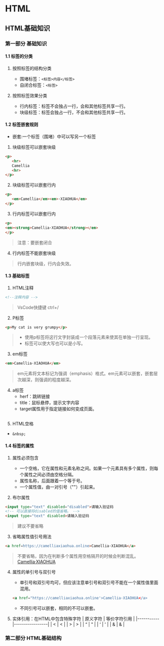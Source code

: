 # HTML

## HTML基础知识

### 第一部分 基础知识

#### 1.1 标签的分类

1. 按照标签的结构分类
   - 围堵标签：`<标签>内容</标签>`
   - 自闭合标签：`<标签>`

2. 按照标签效果分类
   - 行内标签：标签不会独占一行，会和其他标签共享一行。
   - 块级标签：标签会独占一行，不会和其他标签共享一行。

#### 1.2 标签嵌套规则

- 嵌套:一个标签（围堵）中可以写另一个标签

1. 块级标签可以嵌套块级
```html
<p>
   <hr>
   Camellia
   <hr>
</p>
```

2. 块级标签可以嵌套行内
```html
<p>
   <em>Camellia</em><em>·XIAOHUA</em>
</p>
```

3. 行内标签可以嵌套行内
```html
<p>
<em><strong>Camellia·XIAOHUA</strong></em>
</p>
```
>注意：要嵌套闭合

4. 行内标签不能嵌套块级
> 行内嵌套块级，行内会失效。


#### 1.3 基础标签

1. HTML注释
```html
<!--注释内容 -->
```
> VsCode快捷键 ctrl+/

2. P标签
```html
<p>My cat is very grumpy</p>
```
>- 使用p标签将这行文字封装成一个段落元素来使其在单独一行呈现。
>- 标签可以使大写也可以是小写。

3. em标签
```html
<em>Camellia·XIAOHUA</em>
```
> em元素将文本标记为强调（emphasis）格式。em元素可以嵌套，嵌套层次越深，则强调的程度越深。

4. a标签
   - herf：跳转链接
   - title：鼠标悬停，提示文字内容
   - target属性用于指定链接如何变成页面。
```html
```

5. HTML空格
 - `&nbsp;`


#### 1.4 标签的属性

1. 属性必须包含
   - 一个空格，它在属性和元素名称之间。如果一个元素具有多个属性，则每个属性之间必须由空格分隔。
   - 属性名称，后面跟着一个等于号。
   - 一个属性值，由一对引号（""）引起来。

2. 布尔属性
```html
<input type="text" disabled="disabled">请输入验证码
<!-- 可以直接将disabled的值省略。 -->
<input type="text" disabled>请输入验证码
```
> 建议不要省略

3. 省略属性值引号用法
```html
<a href=https://camelliaxiaohua.online>Camellia·XIAOHUA</a>
```
> 不要省略，因为在判断多个属性用空格隔开的时候会判断混乱。
> <a href=https://camelliaxiaohua.online title=camellia xiao hua>Camellia·XIAOHUA</a>

4. 属性的单引号与双引号
   - 单引号和双引号均可，但应该注意单引号和双引号不能在一个属性值里面混用。
   ```html
   <a href="https://camelliaxiaohua.online'>Camellia·XIAOHUA</a>
   ```
   - 不同引号可以嵌套，相同的不可以嵌套。

5. 实体引用：在HTML中包含特殊字符
| 原义字符 | 等价字符引用 |
|-----------|-----------------|
| <         | &lt;            |
| >         | &gt;            |
| “         | &quot;          |
| ‘         | &apos;          |
| &         | &amp;           |




### 第二部分 HTML基础结构


